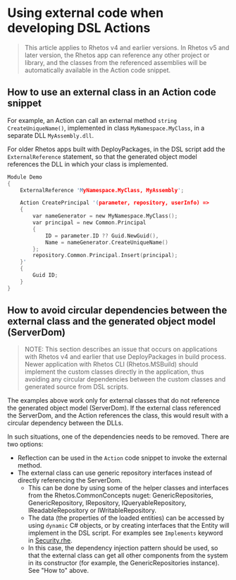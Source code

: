 # Using external code when developing DSL Actions

> This article applies to Rhetos v4 and earlier versions.
> In Rhetos v5 and later version, the Rhetos app can reference any other project or library,
> and the classes from the referenced assemblies will be automatically available
> in the Action code snippet.

## How to use an external class in an Action code snippet

For example, an Action can call an external method `string CreateUniqueName()`,
implemented in class `MyNamespace.MyClass`, in a separate DLL `MyAssembly.dll`.

For older Rhetos apps built with DeployPackages, in the DSL script add the `ExternalReference` statement,
so that the generated object model references the DLL in which your class is implemented.

```C
Module Demo
{
    ExternalReference 'MyNamespace.MyClass, MyAssembly';

    Action CreatePrincipal '(parameter, repository, userInfo) =>
    {
        var nameGenerator = new MyNamespace.MyClass();
        var principal = new Common.Principal
        {
            ID = parameter.ID ?? Guid.NewGuid(),
            Name = nameGenerator.CreateUniqueName()
        };
        repository.Common.Principal.Insert(principal);
    }'
    {
        Guid ID;
    }
}
```

## How to avoid circular dependencies between the external class and the generated object model (ServerDom)

> NOTE: This section describes an issue that occurs on applications with Rhetos v4 and earlier
that use DeployPackages in build process.
Newer application with Rhetos CLI (Rhetos.MSBuild) should implement
the custom classes directly in the application, thus avoiding any circular dependencies between the
custom classes and generated source from DSL scripts.

The examples above work only for external classes that do not reference the generated object model (ServerDom).
If the external class referenced the ServerDom, and the Action references the class, this would result with a circular dependency between the DLLs.

In such situations, one of the dependencies needs to be removed. There are two options:

* Reflection can be used in the `Action` code snippet to invoke the external method.
* The external class can use generic repository interfaces instead of directly referencing the ServerDom.
  * This can be done by using some of the helper classes and interfaces from the Rhetos.CommonConcepts nuget: GenericRepositories, GenericRepository, IRepository, IQueryableRepository, IReadableRepository or IWritableRepository.
  * The data (the properties of the loaded entities) can be accessed by using `dynamic` C# objects, or by creating interfaces that the Entity will implement in the DSL script. For examples see `Implements` keyword in [Security.rhe](https://github.com/Rhetos/Rhetos/blob/master/src/Rhetos.CommonConcepts/DslScripts/Security.rhe).
  * In this case, the dependency injection pattern should be used, so that the external class can get all other components from the system in its constructor (for example, the GenericRepositories instance). See "How to" above.

